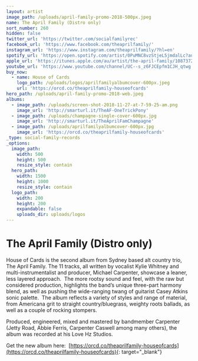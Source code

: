 ```yaml
---
layout: artist
image_path: /uploads/april-family-promo-2018-500px.jpeg
name: The April Family (Distro only)
sort_number: 260
hidden: false
twitter_url: 'https://twitter.com/socialfamilyrec'
facebook_url: 'https://www.facebook.com/theaprilfamily/'
instagram_url: 'https://www.instagram.com/theaprilfamily/?hl=en'
spotify_url: 'https://open.spotify.com/artist/0PuMNC8vzStjeL5jmdalLc?autoplay=true&v=A'
apple_url: 'https://itunes.apple.com/au/artist/the-april-family/1087372905'
youtube_url: 'https://www.youtube.com/channel/UC--s_z6FJCEpfm1CJH_qtwg'
buy_now:
  - name: House of Cards
    logo_path: /uploads/logos/aprilfamilyalbumcover-600px.jpeg
    url: 'https://orcd.co/theaprilfamily-houseofcards'
hero_path: /uploads/april-family-promo-2018-web.jpeg
albums:
  - image_path: /uploads/screen-shot-2018-11-27-at-7-59-25-am.png
    image_url: 'http://smarturl.it/TheAF-OneTrickPony'
  - image_path: /uploads/champagne-single-cover-600px.jpg
    image_url: 'http://smarturl.it/TheAprilFamChampagne'
  - image_path: /uploads/aprilfamilyalbumcover-600px.jpg
    image_url: 'https://orcd.co/theaprilfamily-houseofcards'
_type: social-family-records
_options:
  image_path:
    width: 500
    height: 500
    resize_style: contain
  hero_path:
    width: 1500
    height: 1000
    resize_style: contain
  logo_path:
    width: 200
    height: 200
    expandable: false
    uploads_dir: uploads/logos
---
```


# The April Family (Distro only)

House of Cards is the second album from Sydney based alt country trio, The April Family. The 11 tracks, all written by vocalist Kylie Whitney and multi-instrumentalist and producer, Michael Carpenter, showcase a leaner, less layered approach.&nbsp; The more rootsy sound and feel, with the raw but considered production, highlights the band’s unique three-part harmony blend, as well as pushing the wide-ranging twang of guitarist Casey Atkins sonic palette.&nbsp; The album reflects a variety of styles and range of material, from Americana grit to straight country/bluegrass, weighty roots ballads, as well as a couple of rocking stompers.

Produced, engineered, mixed and mastered by bandmember Carpenter (Jetty Road, Abbie Ferris, Carpenter Caswell among many others), the album was recorded at his Love Hz Studios.

Get the new album here: &nbsp;[https://orcd.co/theaprilfamily-houseofcards](https://orcd.co/theaprilfamily-houseofcards){: target="_blank"}